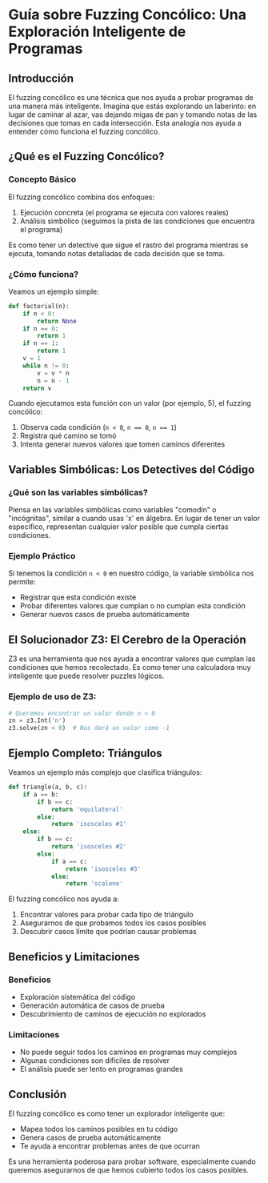 # Guía sobre Fuzzing Concólico: Una Exploración Inteligente de Programas

## Introducción

El fuzzing concólico es una técnica que nos ayuda a probar programas de una manera más inteligente. Imagina que estás explorando un laberinto: en lugar de caminar al azar, vas dejando migas de pan y tomando notas de las decisiones que tomas en cada intersección. Esta analogía nos ayuda a entender cómo funciona el fuzzing concólico.

## ¿Qué es el Fuzzing Concólico?

### Concepto Básico

El fuzzing concólico combina dos enfoques:

1. Ejecución concreta (el programa se ejecuta con valores reales)
2. Análisis simbólico (seguimos la pista de las condiciones que encuentra el programa)

Es como tener un detective que sigue el rastro del programa mientras se ejecuta, tomando notas detalladas de cada decisión que se toma.

### ¿Cómo funciona?

Veamos un ejemplo simple:

```python
def factorial(n):
    if n < 0:
        return None
    if n == 0:
        return 1
    if n == 1:
        return 1
    v = 1
    while n != 0:
        v = v * n
        n = n - 1
    return v
```

Cuando ejecutamos esta función con un valor (por ejemplo, 5), el fuzzing concólico:

1. Observa cada condición (`n < 0`, `n == 0`, `n == 1`)
2. Registra qué camino se tomó
3. Intenta generar nuevos valores que tomen caminos diferentes

## Variables Simbólicas: Los Detectives del Código

### ¿Qué son las variables simbólicas?

Piensa en las variables simbólicas como variables "comodín" o "incógnitas", similar a cuando usas 'x' en álgebra. En lugar de tener un valor específico, representan cualquier valor posible que cumpla ciertas condiciones.

### Ejemplo Práctico

Si tenemos la condición `n < 0` en nuestro código, la variable simbólica nos permite:

- Registrar que esta condición existe
- Probar diferentes valores que cumplan o no cumplan esta condición
- Generar nuevos casos de prueba automáticamente

## El Solucionador Z3: El Cerebro de la Operación

Z3 es una herramienta que nos ayuda a encontrar valores que cumplan las condiciones que hemos recolectado. Es como tener una calculadora muy inteligente que puede resolver puzzles lógicos.

### Ejemplo de uso de Z3:

```python
# Queremos encontrar un valor donde n < 0
zn = z3.Int('n')
z3.solve(zn < 0)  # Nos dará un valor como -1
```

## Ejemplo Completo: Triángulos

Veamos un ejemplo más complejo que clasifica triángulos:

```python
def triangle(a, b, c):
    if a == b:
        if b == c:
            return 'equilateral'
        else:
            return 'isosceles #1'
    else:
        if b == c:
            return 'isosceles #2'
        else:
            if a == c:
                return 'isosceles #3'
            else:
                return 'scalene'
```

El fuzzing concólico nos ayuda a:

1. Encontrar valores para probar cada tipo de triángulo
2. Asegurarnos de que probamos todos los casos posibles
3. Descubrir casos límite que podrían causar problemas

## Beneficios y Limitaciones

### Beneficios

- Exploración sistemática del código
- Generación automática de casos de prueba
- Descubrimiento de caminos de ejecución no explorados

### Limitaciones

- No puede seguir todos los caminos en programas muy complejos
- Algunas condiciones son difíciles de resolver
- El análisis puede ser lento en programas grandes

## Conclusión

El fuzzing concólico es como tener un explorador inteligente que:

- Mapea todos los caminos posibles en tu código
- Genera casos de prueba automáticamente
- Te ayuda a encontrar problemas antes de que ocurran

Es una herramienta poderosa para probar software, especialmente cuando queremos asegurarnos de que hemos cubierto todos los casos posibles.
